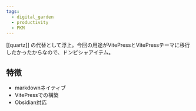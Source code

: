 ```yaml
---
tags:
  - digital_garden
  - productivity
  - PKM
---
```

[[quartz]] の代替として浮上。今回の用途がVitePressとVitePressテーマに移行したかったからなので、ドンピシャアイテム。
## 特徴
- markdownネイティブ
- VitePressでの構築
- Obsidian対応